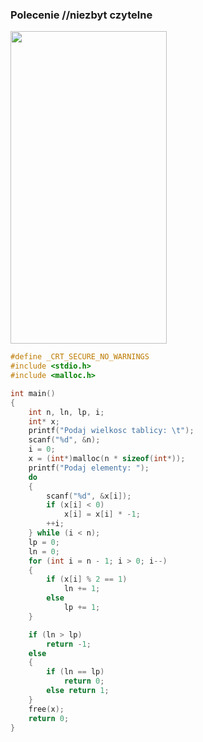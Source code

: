 ### Polecenie //niezbyt czytelne

<img src="LiczbaPodzielnych.png" width=250 height=500 >

```C
#define _CRT_SECURE_NO_WARNINGS
#include <stdio.h>
#include <malloc.h>

int main()
{
	int n, ln, lp, i;
	int* x;
	printf("Podaj wielkosc tablicy: \t");
	scanf("%d", &n);
	i = 0;
	x = (int*)malloc(n * sizeof(int*));
	printf("Podaj elementy: ");
	do
	{
		scanf("%d", &x[i]);
		if (x[i] < 0)
			x[i] = x[i] * -1;
		++i;
	} while (i < n);
	lp = 0;
	ln = 0;
	for (int i = n - 1; i > 0; i--)
	{
		if (x[i] % 2 == 1)
			ln += 1;
		else
			lp += 1;
	}

	if (ln > lp)
		return -1;
	else
	{
		if (ln == lp)
			return 0;
		else return 1;
	}
	free(x);
	return 0;
}
```